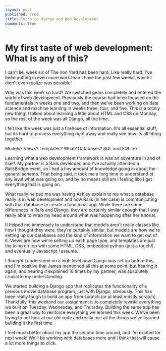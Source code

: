```yaml
---
layout: post
published: True
title: Intro to Django and Web Development
comments: True
---
```

# My first taste of web development: What is any of this?

I can't lie, week six of The Iron Yard has been hard. Like really hard. I've been
putting in even more work than I have the past few weeks, which I didn't even
realize was possible!

Why was this week so hard? We switched gears completely and entered the world of
web development. Previously the course had been focused on the fundamentals in weeks
one and two, and then we've been working on data science and machine learning in weeks
three, four, and five. This is a totally new thing! I talked about learning a little
about HTML and CSS on Monday, so the rest of the week was all Django, all the time.

I felt like the week was just a firehose of information. It's all essential stuff,
but its hard to process everything right away and really see how its all fitting together.

Models? Views? Templates? What? Databases? SQL and SQLite?

Learning what a web development framework is was an adventure in and of itself.
My partner is a Rails developer, and I've actually attended a RailsBridge event,
so I had a tiny amount of knowledge going in about the general schema. That being
said, it took me a long time to understand at any level what was going on, and by
no means still am I feeling like I get everything that is going on.

What really helped me was having Ashley explain to me what a database really is
in web development and how Rails (in her case) is communicating with that database
to create a functional app. While there are some differences in Rails and Django,
they are certainly similar enough that I was really able to wrap my head around
what was happening after her tutorial.

It helped me immensely to understand that models aren't really classes like how I
thought they were, they're certainly similar, but models are how we're setting up
our databases and the kind of information we want to get out of it. Views are how
we're setting up each page type, and templates are just the icing on top with some
HTML, CSS, embedded python (just a touch!), and eventually Javascript I assume.

I *thought* I understood on a high level how Django was set up before this, and I'm
positive that James mentioned all this at some point, but hearing it again, and hearing
it explained 16 times by my partner, was absolutely crucial in my understanding.

We started building a Django app that replicates the functionality of a previous movie
database program, just with Django, obviously. This has been really tough to build an
app from scratch (or at least mostly scratch). Thankfully, this weekend our assignment
is to completely rewrite everything we built on Tuesday, Wednesday, and Thursday.
Building the same app has been a great way to reinforce everything we learned this week.
We've been trying to not look at our old code and really use all the things we've learned
building it the first time.

I feel much better about my app the second time around, and I'm excited for next week!
We'll be working with databases more and I think that will cause a lot more things
to click.
